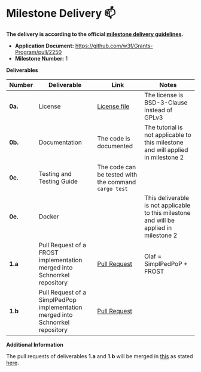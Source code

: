 # Milestone Delivery :mailbox:

**The delivery is according to the official [milestone delivery guidelines](https://github.com/w3f/Grants-Program/blob/master/docs/Support%20Docs/milestone-deliverables-guidelines.md).**  

* **Application Document:** https://github.com/w3f/Grants-Program/pull/2250
* **Milestone Number:** 1

**Deliverables**

| Number | Deliverable | Link | Notes |
| ------------- | ------------- | ------------- |------------- |
| **0a.** | License | [License file](https://github.com/w3f/schnorrkel?tab=BSD-3-Clause-1-ov-file#readme) | The license is BSD-3-Clause instead of GPLv3 |
| **0b.** | Documentation | The code is documented | The tutorial is not applicable to this milestone and will applied in milestone 2 |
| **0c.** | Testing and Testing Guide | The code can be tested with the command `cargo test` | |
| **0e.** | Docker | | This deliverable is not applicable to this milestone and will be applied in milestone 2 |
| **1.a** | Pull Request of a FROST implementation merged into Schnorrkel repository | [Pull Request](https://github.com/w3f/schnorrkel/pull/107) | Olaf = SimplPedPoP + FROST | 
| **1.b** | Pull Request of a SimplPedPop implementation merged into Schnorrkel repository | [Pull Request](https://github.com/w3f/schnorrkel/pull/106) | | 

**Additional Information**

The pull requests of deliverables **1.a** and **1.b** will be merged in [this](https://github.com/w3f/schnorrkel/pull/110) as stated [here](https://github.com/w3f/Grants-Program/pull/2250#issuecomment-2258694872).
